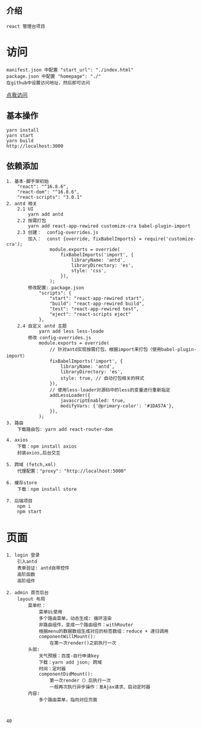 ## 介绍
    react 管理台项目

# 访问
    manifest.json 中配置 "start_url": "./index.html"
    package.json 中配置 "homepage": "./" 
    在github中设置访问地址，然后即可访问
   [点我访问](https://liuer1211.github.io/admin-client_blank/build)
    

## 基本操作
    yarn install
    yarn start
    yarn build
    http://localhost:3000

## 依赖添加
    1. 基本-脚手架初始
        "react": "^16.8.6",
        "react-dom": "^16.8.6",
        "react-scripts": "3.0.1"
    2. antd 相关
        2.1 UI
            yarn add antd
        2.2 按需打包
            yarn add react-app-rewired customize-cra babel-plugin-import
        2.3 创建：  config-overrides.js
            加入：  const {override, fixBabelImports} = require('customize-cra');
                    module.exports = override(
                        fixBabelImports('import', {
                            libraryName: 'antd',
                            libraryDirectory: 'es',
                            style: 'css',
                        }),
                    );
            修改配置: package.json
                "scripts": {
                    "start": "react-app-rewired start",
                    "build": "react-app-rewired build",
                    "test": "react-app-rewired test",
                    "eject": "react-scripts eject"
                },
        2.4 自定义 antd 主题
                yarn add less less-loade
            修改 config-overrides.js
                module.exports = override(
                    // 针对antd实现按需打包，根据import来打包（使用babel-plugin-import）
                    fixBabelImports('import', {
                        libraryName: 'antd',
                        libraryDirectory: 'es',
                        style: true, // 自动打包相关的样式
                    }),
                    // 使用less-loader对源码中的less的变量进行重新指定
                    addLessLoader({
                        javascriptEnabled: true,
                        modifyVars: {'@primary-color': '#1DA57A'},
                    }),
                );
    3. 路由
        下载路由包: yarn add react-router-dom

    4. axios
        下载：npm install axios
        封装axios,后台交互

    5. 跨域 (fetch,xml)
        代理配置："proxy": "http://localhost:5000"
    
    6. 缓存store
        下载：npm install store

    7. 后端项目
        npm i
        npm start

# 页面
    1. login 登录
        引入antd
        表单验证: antd自带控件
        高阶函数
        高阶组件

    2. admin 首页后台
        layout 布局
            菜单栏：
                菜单Ui使用
                多个路由菜单，动态生成: 循环渲染
                非路由组件，变成一个路由组件：withRouter
                根据menu的数据数组生成对应的标签数组：reduce + 递归调用
                componentWillMount():
                    在第一次render()之前执行一次
            头部:
                天气预报：百度-自行申请key
                下载：yarn add json; 跨域
                时间：定时器
                componentDidMount():
                    第一次render（）后执行一次
                    一般再次执行异步操作：发Ajax请求、启动定时器
            内容: 
                多个路由菜单，指向对应页面
                


    40